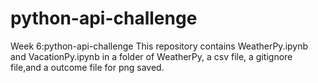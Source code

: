 # python-api-challenge
Week 6:python-api-challenge
This repository contains WeatherPy.ipynb and VacationPy.ipynb in a folder of WeatherPy, a csv file, a gitignore file,and a outcome file for png saved.
